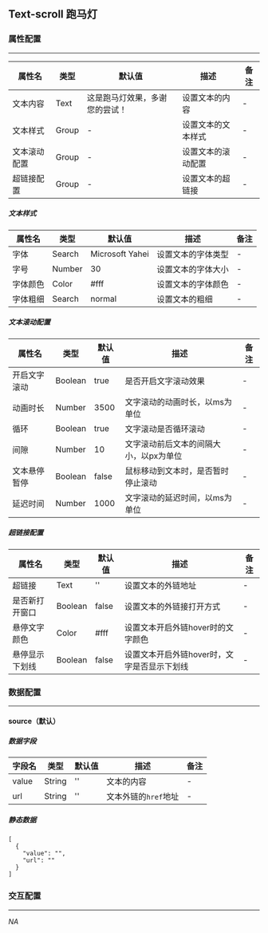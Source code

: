 ## Text-scroll 跑马灯

### 属性配置
------
| 属性名 | 类型 | 默认值 | 描述 | 备注 |
| ------ | ------ | ------ | ------ | ------ |
| 文本内容 | Text | 这是跑马灯效果，多谢您的尝试！ | 设置文本的内容 | - |
| 文本样式 | Group | - | 设置文本的文本样式 | - |
| 文本滚动配置 | Group | - | 设置文本的滚动配置 | - |
| 超链接配置 | Group | - | 设置文本的超链接 | - |

##### 文本样式
| 属性名 | 类型 | 默认值 | 描述 | 备注 |
| ------ | ------ | ------ | ------ | ------ |
| 字体 | Search | Microsoft Yahei | 设置文本的字体类型 | - |
| 字号 | Number | 30 | 设置文本的字体大小 | - |
| 字体颜色 | Color | #fff | 设置文本的字体颜色 | - |
| 字体粗细 | Search | normal | 设置文本的粗细 | - |

##### 文本滚动配置 
| 属性名 | 类型 | 默认值 | 描述 | 备注 |
| ------ | ------ | ------ | ------ | ------ |
| 开启文字滚动 | Boolean | true | 是否开启文字滚动效果 | - |
| 动画时长 | Number | 3500 | 文字滚动的动画时长，以ms为单位 | - |
| 循环 | Boolean | true | 文字滚动是否循环滚动 | - |
| 间隙 | Number | 10 | 文字滚动前后文本的间隔大小，以px为单位 | - |
| 文本悬停暂停 | Boolean | false | 鼠标移动到文本时，是否暂时停止滚动 | - |
| 延迟时间 | Number | 1000 | 文字滚动的延迟时间，以ms为单位 | - |

##### 超链接配置
| 属性名 | 类型 | 默认值 | 描述 | 备注 |
| ------ | ------ | ------ | ------ | ------ |
| 超链接 | Text | '' | 设置文本的外链地址 | - |
| 是否新打开窗口 | Boolean | false | 设置文本的外链接打开方式 | - |
| 悬停文字颜色 | Color | #fff | 设置文本开启外链hover时的文字颜色 | - |
 悬停显示下划线 | Boolean | false | 设置文本开启外链hover时，文字是否显示下划线 | - |

### 数据配置
------

#### source（默认）

##### 数据字段

| 字段名 | 类型 | 默认值 | 描述 | 备注 |
| ------ | ------ | ------ | ------ | ----- |
| value | String | '' | 文本的内容 | - |
| url | String | '' | 文本外链的`href`地址 | - |

##### 静态数据
```
[
  {
    "value": "",
    "url": ""
  }
]
```

### 交互配置
-----
*NA*